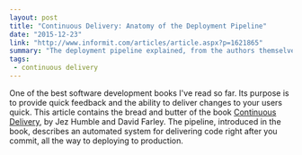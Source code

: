 ```yaml
---
layout: post
title: "Continuous Delivery: Anatomy of the Deployment Pipeline"
date: "2015-12-23"
link: "http://www.informit.com/articles/article.aspx?p=1621865"
summary: "The deployment pipeline explained, from the authors themselves"
tags:
 - continuous delivery
---
```

One of the best software development books I've read so far. Its purpose is to provide quick feedback and the ability to deliver changes to your users quick. This article contains the bread and butter of the book [Continuous Delivery](http://continuousdelivery.com/), by Jez Humble and David Farley. The pipeline, introduced in the book, describes an automated system for delivering code right after you commit, all the way to deploying to production.
